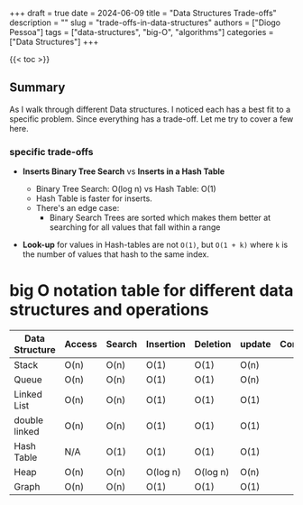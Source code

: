 +++
draft = true
date = 2024-06-09
title = "Data Structures Trade-offs"
description = ""
slug = "trade-offs-in-data-structures"
authors = ["Diogo Pessoa"]
tags = ["data-structures", "big-O", "algorithms"]
categories = ["Data Structures"]
+++


{{< toc >}}

## Summary

As I walk through different Data structures. I noticed each has a best fit to a specific
problem. Since everything has a trade-off. Let me try to cover a few here.



### specific trade-offs

* **Inserts Binary Tree Search** vs **Inserts in a Hash Table**

    - Binary Tree Search: O(log n) vs Hash Table: O(1)
    - Hash Table is faster for inserts.
    - There's an edge case:
        - Binary Search Trees are sorted which makes them better at searching for all
          values that fall within a range
* **Look-up** for values in Hash-tables are not `O(1)`, but `O(1 + k)` where `k` is the
  number of values that hash to the same index.

# big O notation table for different data structures and operations

| Data Structure | Access | Search | Insertion | Deletion | update | Comments |
|----------------|--------|--------|-----------|----------|--------|----------|
| Stack          | O(n)   | O(n)   | O(1)      | O(1)     | O(n)   |          |
| Queue          | O(n)   | O(n)   | O(1)      | O(1)     | O(n)   |          |
| Linked List    | O(n)   | O(n)   | O(1)      | O(1)     | O(1)   |          |
| double linked  | O(n)   | O(n)   | O(1)      | O(1)     | O(1)   |          |
| Hash Table     | N/A    | O(1)   | O(1)      | O(1)     | O(1)   |          |
| Heap           | O(n)   | O(n)   | O(log n)  | O(log n) | O(n)   |          |
| Graph          | O(n)   | O(n)   | O(1)      | O(1)     | O(1)   |          |
